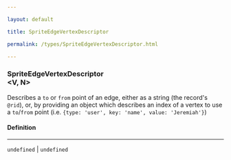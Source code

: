```yaml
---

layout: default

title: SpriteEdgeVertexDescriptor

permalink: /types/SpriteEdgeVertexDescriptor.html

---
```


### SpriteEdgeVertexDescriptor<br/><V, N>

Describes a `to` or `from` point of an edge, either as a string (the record's `@rid`),
or, by providing an object which describes an index of a vertex to use a
`to`/`from` point (i.e. `{type: 'user', key: 'name', value: 'Jeremiah'}`)

#### Definition

---

`undefined` &#124; `undefined`

